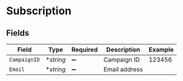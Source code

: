 # Subscription


## Fields

| Field              | Type               | Required           | Description        | Example            |
| ------------------ | ------------------ | ------------------ | ------------------ | ------------------ |
| `CampaignID`       | **string*          | :heavy_minus_sign: | Campaign ID        | 123456             |
| `Email`            | **string*          | :heavy_minus_sign: | Email address      |                    |